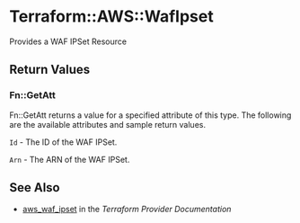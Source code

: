 # Terraform::AWS::WafIpset

Provides a WAF IPSet Resource

## Return Values

### Fn::GetAtt

Fn::GetAtt returns a value for a specified attribute of this type. The following are the available attributes and sample return values.

`Id` - The ID of the WAF IPSet.

`Arn` - The ARN of the WAF IPSet.

## See Also

* [aws_waf_ipset](https://www.terraform.io/docs/providers/aws/r/waf_ipset.html) in the _Terraform Provider Documentation_